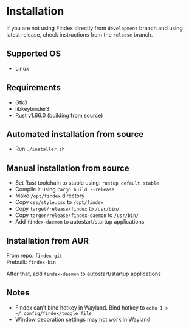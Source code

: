 # Installation
If you are not using Findex directly from `development` branch and using latest release,
check instructions from the `release` branch.

## Supported OS
- Linux

## Requirements
- Gtk3
- libkeybinder3
- Rust v1.66.0 (building from source)

## Automated installation from source
- Run `./installer.sh`

## Manual installation from source
- Set Rust toolchain to stable using: `rustup default stable`
- Compile it using `cargo build --release`
- Make `/opt/findex` directory
- Copy `css/style.css` to `/opt/findex`
- Copy `target/release/findex` to `/usr/bin/`
- Copy `targer/release/findex-daemon` to `/usr/bin/`
- Add `findex-daemon` to autostart/startup applications

## Installation from AUR

From repo: `findex-git`   
Prebuilt: `findex-bin`

After that, add `findex-daemon` to autostart/startup applications

## Notes
- Findex can't bind hotkey in Wayland. Bind hotkey to `echo 1 > ~/.config/findex/toggle_file`
- Window decoration settings may not work in Wayland
